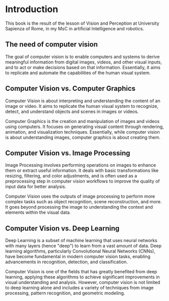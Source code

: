# Introduction

This book is the result of the lesson of Vision and Perception at University Sapienza of Rome, in my MsC in artificial Intelligence and robotics.

## The need of computer vision

The goal of computer vision is to enable computers and systems to derive meaningful information from digital images, videos, and other visual inputs, and to act or make decisions based on that information.
Essentially, it aims to replicate and automate the capabilities of the human visual system.

## Computer Vision vs. Computer Graphics

Computer Vision is about interpreting and understanding the content of an image or video.
It aims to replicate the human visual system to recognize, detect, and understand objects and scenes in images or videos.

Computer Graphics is the creation and manipulation of images and videos using computers.
It focuses on generating visual content through rendering, animation, and visualization techniques.
Essentially, while computer vision is about understanding images, computer graphics is about creating them.

## Computer Vision vs. Image Processing

Image Processing involves performing operations on images to enhance them or extract useful information.
It deals with basic transformations like resizing, filtering, and color adjustments, and is often used as a preprocessing step in computer vision workflows to improve the quality of input data for better analysis.

Computer Vision uses the outputs of image processing to perform more complex tasks such as object recognition, scene reconstruction, and more.
It goes beyond processing the image to understanding the context and elements within the visual data.

## Computer Vision vs. Deep Learning

Deep Learning is a subset of machine learning that uses neural networks with many layers (hence "deep") to learn from a vast amount of data.
Deep learning algorithms, particularly Convolutional Neural Networks (CNNs), have become fundamental in modern computer vision tasks, enabling advancements in recognition, detection, and classification.

Computer Vision is one of the fields that has greatly benefited from deep learning, applying these algorithms to achieve significant improvements in visual understanding and analysis.
However, computer vision is not limited to deep learning alone and includes a variety of techniques from image processing, pattern recognition, and geometric modeling.
